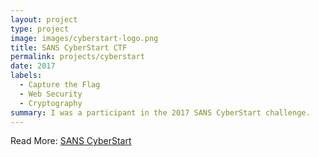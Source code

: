 ```yaml
---
layout: project
type: project
image: images/cyberstart-logo.png
title: SANS CyberStart CTF
permalink: projects/cyberstart
date: 2017
labels:
  - Capture the Flag
  - Web Security
  - Cryptography
summary: I was a participant in the 2017 SANS CyberStart challenge.
---
```


Read More: <a href="https://www.sans.org/CyberStartUS"><i class="Id Card Outline"></i>SANS CyberStart</a>
